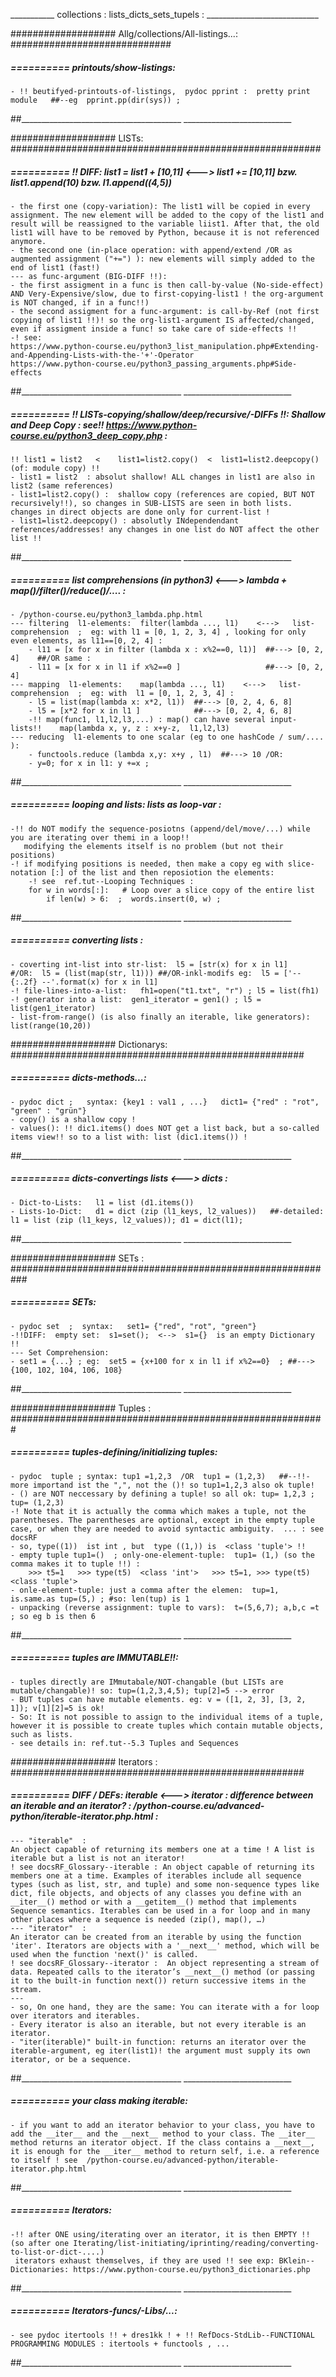 ___________ collections : lists_dicts_sets_tupels : ____________________________

################### Allg/collections/All-listings...: #############################
#####  ==========  printouts/show-listings:
    - !! beutifyed-printouts-of-listings,  pydoc pprint :  pretty print module   ##--eg  pprint.pp(dir(sys)) ;
##________________________________________  ___________________________


################### LISTs: ########################################################
#####  ==========  !! DIFF:  list1  = list1 + [10,11]   <--->   list1  += [10,11]  bzw. list1.append(10) bzw. l1.append((4,5))

	- the first one (copy-variation): The list1 will be copied in every assignment. The new element will be added to the copy of the list1 and result will be reassigned to the variable liist1. After that, the old list1 will have to be removed by Python, because it is not referenced anymore.
	- the second one (in-place operation: with append/extend /OR as  augmented assignment ("+=") ): new elements will simply added to the end of list1 (fast!)
	--- as func-argument (BIG-DIFF !!):
	- the first assigment in a func is then call-by-value (No-side-effect) AND Very-Expensive/slow, due to first-copying-list1 ! the org-argument is NOT changed, if in a func!!)
	- the second assigment for a func-argument: is call-by-Ref (not first copying of list1 !!)! so the org-list1-argument IS affected/changed, even if assigment inside a func! so take care of side-effects !!
	-! see:
	https://www.python-course.eu/python3_list_manipulation.php#Extending-and-Appending-Lists-with-the-'+'-Operator
	https://www.python-course.eu/python3_passing_arguments.php#Side-effects
##________________________________________  ___________________________


#####  ==========  !! LISTs-copying/shallow/deep/recursive/-DIFFs !!:   Shallow and Deep Copy : 	see!! https://www.python-course.eu/python3_deep_copy.php :
	!! list1 = list2   <    list1=list2.copy()  <  list1=list2.deepcopy() (of: module copy) !!
	- list1 = list2  : absolut shallow! ALL changes in list1 are also in list2 (same references)
	- list1=list2.copy() :  shallow copy (references are copied, BUT NOT recursively!!), so changes in SUB-LISTS are seen in both lists. changes in direct objects are done only for current-list !
	- list1=list2.deepcopy() : absolutly INdependendant references/addresses! any changes in one list do NOT affect the other list !!
##________________________________________  ___________________________


#####  ==========  list comprehensions (in python3) <---> lambda +  map()/filter()/reduce()/.... :
	- /python-course.eu/python3_lambda.php.html
	--- filtering  l1-elements:  filter(lambda ..., l1)    <--->   list-comprehension  ;  eg: with l1 = [0, 1, 2, 3, 4] , looking for only even elements, as l11==[0, 2, 4] :
		- l11 = [x for x in filter (lambda x : x%2==0, l1)]  ##---> [0, 2, 4]    ##/OR same :
		- l11 = [x for x in l1 if x%2==0 ]                   ##---> [0, 2, 4]
	--- mapping  l1-elements:    map(lambda ..., l1)    <--->   list-comprehension  ;  eg: with  l1 = [0, 1, 2, 3, 4] :
		- l5 = list(map(lambda x: x*2, l1))  ##---> [0, 2, 4, 6, 8]
		- l5 = [x*2 for x in l1 ]            ##---> [0, 2, 4, 6, 8]
		-!! map(func1, l1,l2,l3,...) : map() can have several input-lists!!    map(lambda x, y, z : x+y-z,  l1,l2,l3)
	--- reducing  l1-elements to one scalar (eg to one hashCode / sum/.... ):
		- functools.reduce (lambda x,y: x+y , l1)  ##---> 10 /OR:
		- y=0; for x in l1: y +=x ;
##________________________________________  ___________________________


#####  ==========  looping and lists: lists as loop-var :
	-!! do NOT modify the sequence-posiotns (append/del/move/...) while you are iterating over themi in a loop!!
	   modifying the elements itself is no problem (but not their positions)
	-! if modifying positions is needed, then make a copy eg with slice-notation [:] of the list and then reposiotion the elements:
		-! see  ref.tut--Looping Techniques :
		for w in words[:]:   # Loop over a slice copy of the entire list
			if len(w) > 6:  ;  words.insert(0, w) ;
##________________________________________  ___________________________


#####  ==========  converting lists :
	- coverting int-list into str-list:  l5 = [str(x) for x in l1]    #/OR:  l5 = (list(map(str, l1))) ##/OR-inkl-modifs eg:  l5 = ['-- {:.2f} --'.format(x) for x in l1]
	-! file-lines-into-a-list:   fh1=open("t1.txt", "r") ; l5 = list(fh1)
	-! generator into a list:  gen1_iterator = gen1() ; l5 = list(gen1_iterator)
	- list-from-range() (is also finally an iterable, like generators):  list(range(10,20))



################### Dictionarys: #####################################################
#####  ==========  dicts-methods...:
	- pydoc dict ;   syntax: {key1 : val1 , ...}   dict1= {"red" : "rot", "green" : "grün"}
	- copy() is a shallow copy !
	- values(): !! dic1.items() does NOT get a list back, but a so-called items view!! so to a list with: list (dic1.items()) !
##________________________________________  ___________________________


#####  ==========  dicts-convertings  lists <---> dicts :
	- Dict-to-Lists:   l1 = list (d1.items())
	- Lists-1o-Dict:   d1 = dict (zip (l1_keys, l2_values))   ##-detailed:  l1 = list (zip (l1_keys, l2_values)); d1 = dict(l1);
##________________________________________  ___________________________


################### SETs : ###########################################################
#####  ==========  SETs:
	- pydoc set  ;  syntax:   set1= {"red", "rot", "green"} 
	-!!DIFF:  empty set:  s1=set();  <-->  s1={}  is an empty Dictionary !!
	--- Set Comprehension:
	- set1 = {...} ; eg:  set5 = {x+100 for x in l1 if x%2==0}  ; ##---> {100, 102, 104, 106, 108}
##________________________________________  ___________________________



################### Tuples : #########################################################
#####  ==========  tuples-defining/initializing tuples:
	- pydoc  tuple ; syntax: tup1 =1,2,3  /OR  tup1 = (1,2,3)   ##--!!- more importand ist the ",", not the ()! so tup1=1,2,3 also ok tuple!
	- () are NOT neccessary by defining a tuple! so all ok: tup= 1,2,3 ;  tup= (1,2,3)
	-! Note that it is actually the comma which makes a tuple, not the parentheses. The parentheses are optional, except in the empty tuple case, or when they are needed to avoid syntactic ambiguity.  ... : see docsRF
	- so, type((1))  ist int , but  type ((1,)) is  <class 'tuple'> !!
	- empty tuple tup1=()  ; only-one-element-tuple:  tup1= (1,) (so the comma makes it to tuple !!) :
		>>> t5=1   >>> type(t5)  <class 'int'>   >>> t5=1, >>> type(t5)  <class 'tuple'>
	- onle-element-tuple: just a comma after the elemen:  tup=1,  is.same.as tup=(5,) ; #so: len(tup) is 1
	- unpacking (reverse assignment: tuple to vars):  t=(5,6,7); a,b,c =t ; so eg b is then 6
##________________________________________  ___________________________


#####  ==========  tuples are IMMUTABLE!!:
	- tuples directly are IMmutabale/NOT-changable (but LISTs are mutable/changable)! so: tup=(1,2,3,4,5); tup[2]=5 --> error
	- BUT tuples can have mutable elements. eg: v = ([1, 2, 3], [3, 2, 1]); v[1][2]=5 is ok!
	- So: It is not possible to assign to the individual items of a tuple, however it is possible to create tuples which contain mutable objects, such as lists.
	- see details in: ref.tut--5.3 Tuples and Sequences


################### Iterators :  #####################################################
#####  ==========  DIFF / DEFs:  iterable  <--->  iterator :   difference between an iterable and an iterator? : /python-course.eu/advanced-python/iterable-iterator.php.html :
	--- "iterable"  :
	An object capable of returning its members one at a time ! A list is iterable but a list is not an iterator! 
	! see docsRF_Glossary--iterable : An object capable of returning its members one at a time. Examples of iterables include all sequence types (such as list, str, and tuple) and some non-sequence types like dict, file objects, and objects of any classes you define with an __iter__() method or with a __getitem__() method that implements Sequence semantics. Iterables can be used in a for loop and in many other places where a sequence is needed (zip(), map(), …)
	--- "iterator"  :
	An iterator can be created from an iterable by using the function 'iter'. Iterators are objects with a '__next__' method, which will be used when the function 'next()' is called.  
	! see docsRF_Glossary--iterator :  An object representing a stream of data. Repeated calls to the iterator’s __next__() method (or passing it to the built-in function next()) return successive items in the stream.
	---
	- so, On one hand, they are the same: You can iterate with a for loop over iterators and iterables.
	- Every iterator is also an iterable, but not every iterable is an iterator.
	- "iter(iterable)" built-in function: returns an iterator over the iterable-argument, eg iter(list1)! the argument must supply its own iterator, or be a sequence.
##________________________________________  ___________________________


#####  ==========  your class making iterable:
	- if you want to add an iterator behavior to your class, you have to add the __iter__ and the __next__ method to your class. The __iter__ method returns an iterator object. If the class contains a __next__, it is enough for the __iter__ method to return self, i.e. a reference to itself ! see  /python-course.eu/advanced-python/iterable-iterator.php.html
##________________________________________  ___________________________


#####  ==========  Iterators:
	-!! after ONE using/iterating over an iterator, it is then EMPTY !! (so after one Iterating/list-initiating/iprinting/reading/converting-to-list-or-dict-....)
	 iterators exhaust themselves, if they are used !! see exp: BKlein--Dictionaries: https://www.python-course.eu/python3_dictionaries.php
##________________________________________  ___________________________


#####  ==========  Iterators-funcs/-Libs/...:
    - see pydoc itertools !! + dres1kk ! + !! RefDocs-StdLib--FUNCTIONAL PROGRAMMING MODULES : itertools + functools , ...
##________________________________________  ___________________________

